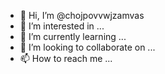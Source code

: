 - 👋 Hi, I’m @chojpovvwjzamvas
- 👀 I’m interested in ...
- 🌱 I’m currently learning ...
- 💞️ I’m looking to collaborate on ...
- 📫 How to reach me ...

<!---
chojpovvwjzamvas/chojpovvwjzamvas is a ✨ special ✨ repository because its `README.md` (this file) appears on your GitHub profile.
You can click the Preview link to take a look at your changes.
--->
